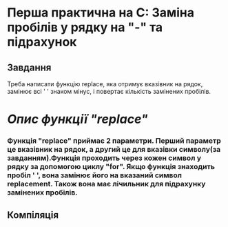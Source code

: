 # Перша практична на C: Заміна пробілів у рядку на "-" та підрахунок
## Завдання
Треба написати функцію replace, яка отримує вказівник на рядок, замінює всі ' ' знаком мінус, і повертає кількість замінених пробілів.

# *Опис функції "replace"*
### Функція "replace" приймає 2 параметри. Перший параметр це вказівник на рядок, а другий це для вказівки символу(за завданням).Функція проходить через кожен символ у рядку за допомогою циклу "for". Якщо функція знаходить пробіл ' ', вона замінює його на вказаний символ replacement. Також вона має лічильник для підрахунку замінених пробілів.

## Компіляція 
